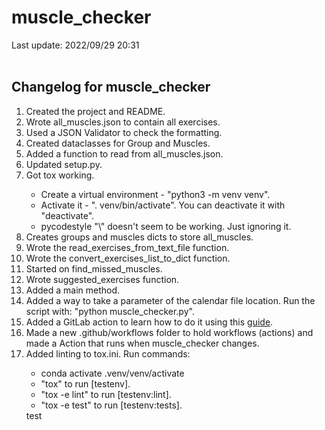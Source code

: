 # muscle_checker
Last update: 2022/09/29 20:31
<br /><br />
<h2>Changelog for muscle_checker</h2>

<ol>
        <li>Created the project and README.</li>
        <li>Wrote all_muscles.json to contain all exercises.</li>
        <li>Used a JSON Validator to check the formatting.</li>
        <li>Created dataclasses for Group and Muscles.</li>
        <li>Added a function to read from all_muscles.json.</li>
        <li>Updated setup.py.</li>
        <li>Got tox working.</li>
        <ul>
                <li>Create a virtual environment - "python3 -m venv venv".</li>
                <li>Activate it - ". venv/bin/activate". You can deactivate it with "deactivate".</li>
                <li>pycodestyle "\" doesn't seem to be working. Just ignoring it.</li>
        </ul>
        <li>Creates groups and muscles dicts to store all_muscles.</li>
        <li>Wrote the read_exercises_from_text_file function.</li>
        <li>Wrote the convert_exercises_list_to_dict function.</li>
        <li>Started on find_missed_muscles.</li>
        <li>Wrote suggested_exercises function.</li>
        <li>Added a main method.</li>
        <li>Added a way to take a parameter of the calendar file location. Run the script with: "python muscle_checker.py".</li>
        <li>Added a GitLab action to learn how to do it using this <a href="https://docs.github.com/en/actions/learn-github-actions/understanding-github-actions" target="_blank">guide</a>.</li>
        <li>Made a new .github/workflows folder to hold workflows (actions) and made a Action that runs when muscle_checker changes.</li>
        <li>Added linting to tox.ini. Run commands:</li>
        <ul>
                <li>conda activate .venv/venv/activate</li>
                <li>"tox" to run [testenv].</li>
                <li>"tox -e lint" to run [testenv:lint].</li>
                <li>"tox -e test" to run [testenv:tests].</li>
        </ul>
        test
        
</ol>
